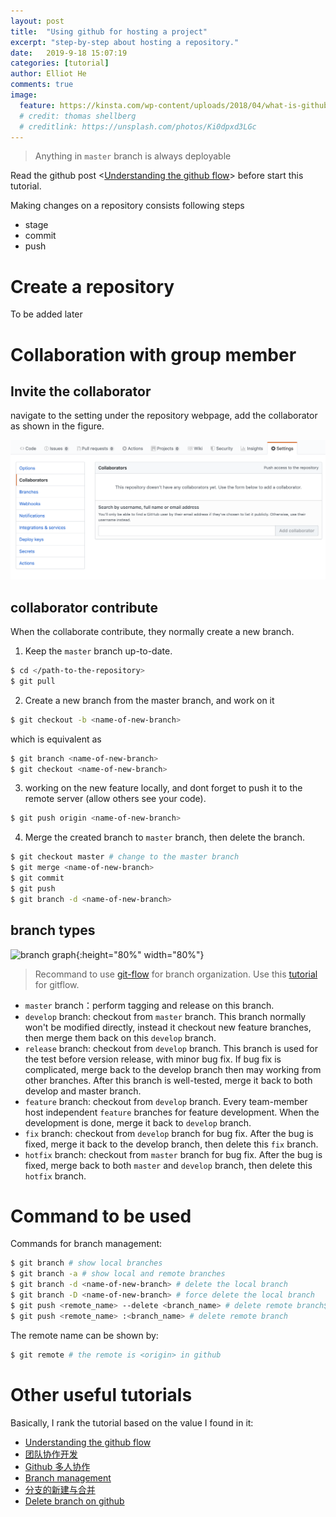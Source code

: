```yaml
---
layout: post
title:  "Using github for hosting a project"
excerpt: "step-by-step about hosting a repository."
date:   2019-9-18 15:07:19
categories: [tutorial]
author: Elliot He
comments: true
image:
  feature: https://kinsta.com/wp-content/uploads/2018/04/what-is-github-1-1.png
  # credit: thomas shellberg
  # creditlink: https://unsplash.com/photos/Ki0dpxd3LGc
---
```


> Anything in `master` branch is always deployable

Read the github post <[Understanding the github flow](https://guides.github.com/introduction/flow/)> before start this tutorial.


Making changes on a repository consists following steps
* stage
* commit
* push


# Create a repository

To be added later



# Collaboration with group member

## Invite the collaborator

navigate to the setting under the repository webpage, add the collaborator as shown in the figure.

<!-- the image path cannot be within '_xxx' style folder, it   -->
<img src="/images/blog/collaborator.png" alt="drawing" width="800"/>
<!-- ![Add collaborator](/images/blog/collaborator.png) -->


## collaborator contribute

When the collaborate contribute, they normally create a new branch.

1. Keep the `master` branch up-to-date.
```bash
$ cd </path-to-the-repository>
$ git pull
```

2. Create a new branch from the master branch, and work on it
```bash
$ git checkout -b <name-of-new-branch>
```
which is equivalent as
```bash
$ git branch <name-of-new-branch>
$ git checkout <name-of-new-branch>
```

3. working on the new feature locally, and dont forget to push it to the remote server (allow others see your code). 
```bash
$ git push origin <name-of-new-branch>
```

4. Merge the created branch to `master` branch, then delete the branch.
```bash
$ git checkout master # change to the master branch
$ git merge <name-of-new-branch>
$ git commit
$ git push
$ git branch -d <name-of-new-branch>
```

## branch types
![branch graph](https://pic1.zhimg.com/v2-86810fd98b9f40c9d098b4b65aceef0f_1200x500.jpg){:height="80%" width="80%"}

> Recommand to use [git-flow](https://github.com/nvie/gitflow/wiki/Mac-OS-X) for branch organization. Use this [tutorial](https://www.atlassian.com/git/tutorials/comparing-workflows/gitflow-workflow) for gitflow.

* `master` branch：perform tagging and release on this branch. 
* `develop` branch: checkout from `master` branch. This branch normally won't be modified directly, instead it checkout new feature branches, then merge them back on this `develop` branch.
* `release` branch: checkout from `develop` branch. This branch is used for the test before version release, with minor bug fix. If bug fix is complicated, merge back to the develop branch then may working from other branches. After this branch is well-tested, merge it back to both develop and master branch.
* `feature` branch: checkout from `develop` branch. Every team-member host independent `feature` branches for feature development. When the development is done, merge it back to `develop` branch.
* `fix` branch: checkout from `develop` branch for bug fix. After the bug is fixed, merge it back to the develop branch, then delete this `fix` branch.
* `hotfix` branch: checkout from `master` branch for bug fix. After the bug is fixed, merge back to both `master` and `develop` branch, then delete this `hotfix` branch.


# Command to be used
Commands for branch management:
```bash
$ git branch # show local branches
$ git branch -a # show local and remote branches
$ git branch -d <name-of-new-branch> # delete the local branch
$ git branch -D <name-of-new-branch> # force delete the local branch
$ git push <remote_name> --delete <branch_name> # delete remote branch$ git push <remote_name> :<branch_name>
$ git push <remote_name> :<branch_name> # delete remote branch
```

The remote name can be shown by:
```bash
$ git remote # the remote is <origin> in github
```



# Other useful tutorials
Basically, I rank the tutorial based on the value I found in it:

* [Understanding the github flow](https://guides.github.com/introduction/flow/)
* [团队协作开发](https://zhuanlan.zhihu.com/p/23478654)
* [Github 多人协作](https://segmentfault.com/a/1190000015798490)
* [Branch management](https://github.com/Kunena/Kunena-Forum/wiki/Create-a-new-branch-with-git-and-manage-branches)
* [分支的新建与合并](https://git-scm.com/book/zh/v1/Git-分支-分支的新建与合并)
* [Delete branch on github](https://help.github.com/articles/deleting-unused-branches)
